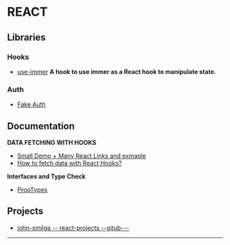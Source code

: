 REACT
=======================

Libraries
----------

### Hooks

- [use-immer](https://www.npmjs.com/package/use-immer) **A hook to use immer as a React hook to manipulate state.**

### Auth

- [Fake Auth](https://github.com/gragland/fake-auth)

Documentation
-------------

**DATA FETCHING WITH HOOKS**
- [Small Demo + Many React Links and exmaple](https://codesandbox.io/s/jvvkoo8pq3)
- [How to fetch data with React Hooks?](https://www.robinwieruch.de/react-hooks-fetch-data)

**Interfaces and Type Check**

- [PropTypes](https://reactjs.org/docs/typechecking-with-proptypes.html#gatsby-focus-wrapper)


Projects
--------

- [john-smilga -- react-projects --gitub---](https://github.com/john-smilga/react-projects)

-----------------------------------------------------------------------------------------------------